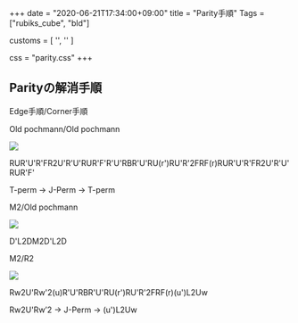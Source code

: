 +++
date = "2020-06-21T17:34:00+09:00"
title = "Parity手順"
Tags = ["rubiks_cube", "bld"]

customs = [
  '<link rel="stylesheet" href="https://cdnjs.cloudflare.com/ajax/libs/izimodal/1.4.2/css/iziModal.css" integrity="sha256-m/nnXscwkcMbAFsUOys9WKr+MzlZz3q7EcJpkOxItaU=" crossorigin="anonymous" />',
  '<script src="https://cdnjs.cloudflare.com/ajax/libs/izimodal/1.4.2/js/iziModal.js" integrity="sha256-rPSLT4QVhivrxPwK7xeqPLVWDDtc2YHkZHVxs1I6u9Y=" crossorigin="anonymous"></script>'
]

css = "parity.css"
+++

## Parityの解消手順

Edge手順/Corner手順

<div class="pattern">
  <p>Old pochmann/Old pochmann</p>
  <div class="type">
    <div class="lc"><img src="/rubiks_cube/img/parity/old_pochmann_old_pochmann.png"></div>
    <div class="rc">
      <p class="steps">
        RUR'U'R'FR2U'R'U'RUR'F'R'U'RBR'U'RU(r')RU'R'2FRF(r)RUR'U'R'FR2U'R'U'RUR'F'
      </p>
      <div class="explain">
        T-perm -> J-Perm -> T-perm
      </div>
    </div>
  </div>
</div>

<div class="pattern">
  <p>M2/Old pochmann</p>
  <div class="type">
    <div class="lc"><img src="/rubiks_cube/img/parity/m2_old_pochman.png"></div><div class="rc"><p class="steps">D'L2DM2D'L2D</p></div>
  </div>
</div>

<div class="pattern">
  <p>M2/R2</p>
  <div class="type">
    <div class="lc"><img src="/rubiks_cube/img/parity/m2_r2.png"></div>
    <div class="rc">
    <p class="steps">Rw2U'Rw'2(u)R'U'RBR'U'RU(r')RU'R'2FRF(r)(u')L2Uw</p>
      <div class="explain">
        Rw2U'Rw’2 -> J-Perm -> (u')L2Uw
      </div>
    </div>
  </div>
</div>

<script src="/rubiks_cube/js/patterns.js"></script>
